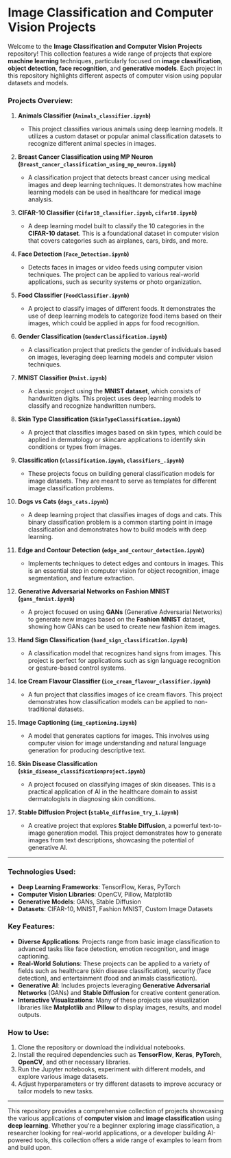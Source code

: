 # Image Classification and Computer Vision Projects

Welcome to the **Image Classification and Computer Vision Projects** repository! This collection features a wide range of projects that explore **machine learning** techniques, particularly focused on **image classification**, **object detection**, **face recognition**, and **generative models**. Each project in this repository highlights different aspects of computer vision using popular datasets and models.

### Projects Overview:

1. **Animals Classifier (`Animals_classifier.ipynb`)**  
   - This project classifies various animals using deep learning models. It utilizes a custom dataset or popular animal classification datasets to recognize different animal species in images.

2. **Breast Cancer Classification using MP Neuron (`Breast_cancer_classification_using_mp_neuron.ipynb`)**  
   - A classification project that detects breast cancer using medical images and deep learning techniques. It demonstrates how machine learning models can be used in healthcare for medical image analysis.

3. **CIFAR-10 Classifier (`Cifar10_classifier.ipynb`, `cifar10.ipynb`)**  
   - A deep learning model built to classify the 10 categories in the **CIFAR-10 dataset**. This is a foundational dataset in computer vision that covers categories such as airplanes, cars, birds, and more.

4. **Face Detection (`Face_Detection.ipynb`)**  
   - Detects faces in images or video feeds using computer vision techniques. The project can be applied to various real-world applications, such as security systems or photo organization.

5. **Food Classifier (`FoodClassifier.ipynb`)**  
   - A project to classify images of different foods. It demonstrates the use of deep learning models to categorize food items based on their images, which could be applied in apps for food recognition.

6. **Gender Classification (`GenderClassification.ipynb`)**  
   - A classification project that predicts the gender of individuals based on images, leveraging deep learning models and computer vision techniques.

7. **MNIST Classifier (`Mnist.ipynb`)**  
   - A classic project using the **MNIST dataset**, which consists of handwritten digits. This project uses deep learning models to classify and recognize handwritten numbers.

8. **Skin Type Classification (`SkinTypeClassification.ipynb`)**  
   - A project that classifies images based on skin types, which could be applied in dermatology or skincare applications to identify skin conditions or types from images.

9. **Classification (`classification.ipynb`, `classifiers_.ipynb`)**  
   - These projects focus on building general classification models for image datasets. They are meant to serve as templates for different image classification problems.

10. **Dogs vs Cats (`dogs_cats.ipynb`)**  
    - A deep learning project that classifies images of dogs and cats. This binary classification problem is a common starting point in image classification and demonstrates how to build models with deep learning.

11. **Edge and Contour Detection (`edge_and_contour_detection.ipynb`)**  
    - Implements techniques to detect edges and contours in images. This is an essential step in computer vision for object recognition, image segmentation, and feature extraction.

12. **Generative Adversarial Networks on Fashion MNIST (`gans_fmnist.ipynb`)**  
    - A project focused on using **GANs** (Generative Adversarial Networks) to generate new images based on the **Fashion MNIST** dataset, showing how GANs can be used to create new fashion item images.

13. **Hand Sign Classification (`hand_sign_classification.ipynb`)**  
    - A classification model that recognizes hand signs from images. This project is perfect for applications such as sign language recognition or gesture-based control systems.

14. **Ice Cream Flavour Classifier (`ice_cream_flavour_classifier.ipynb`)**  
    - A fun project that classifies images of ice cream flavors. This project demonstrates how classification models can be applied to non-traditional datasets.

15. **Image Captioning (`img_captioning.ipynb`)**  
    - A model that generates captions for images. This involves using computer vision for image understanding and natural language generation for producing descriptive text.

16. **Skin Disease Classification (`skin_disease_classificationproject.ipynb`)**  
    - A project focused on classifying images of skin diseases. This is a practical application of AI in the healthcare domain to assist dermatologists in diagnosing skin conditions.

17. **Stable Diffusion Project (`stable_diffusion_try_1.ipynb`)**  
    - A creative project that explores **Stable Diffusion**, a powerful text-to-image generation model. This project demonstrates how to generate images from text descriptions, showcasing the potential of generative AI.

---

### Technologies Used:
- **Deep Learning Frameworks**: TensorFlow, Keras, PyTorch
- **Computer Vision Libraries**: OpenCV, Pillow, Matplotlib
- **Generative Models**: GANs, Stable Diffusion
- **Datasets**: CIFAR-10, MNIST, Fashion MNIST, Custom Image Datasets

### Key Features:
- **Diverse Applications**: Projects range from basic image classification to advanced tasks like face detection, emotion recognition, and image captioning.
- **Real-World Solutions**: These projects can be applied to a variety of fields such as healthcare (skin disease classification), security (face detection), and entertainment (food and animals classification).
- **Generative AI**: Includes projects leveraging **Generative Adversarial Networks** (GANs) and **Stable Diffusion** for creative content generation.
- **Interactive Visualizations**: Many of these projects use visualization libraries like **Matplotlib** and **Pillow** to display images, results, and model outputs.

### How to Use:
1. Clone the repository or download the individual notebooks.
2. Install the required dependencies such as **TensorFlow**, **Keras**, **PyTorch**, **OpenCV**, and other necessary libraries.
3. Run the Jupyter notebooks, experiment with different models, and explore various image datasets.
4. Adjust hyperparameters or try different datasets to improve accuracy or tailor models to new tasks.

---

This repository provides a comprehensive collection of projects showcasing the various applications of **computer vision** and **image classification** using **deep learning**. Whether you're a beginner exploring image classification, a researcher looking for real-world applications, or a developer building AI-powered tools, this collection offers a wide range of examples to learn from and build upon.
